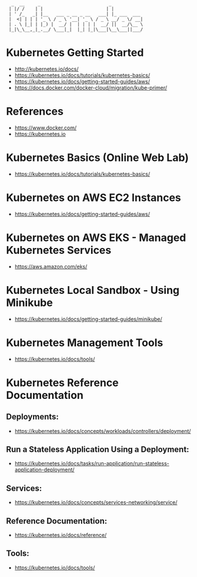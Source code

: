 

	  _  __     _                          _            
	 | |/ /    | |                        | |           
	 | ' /_   _| |__   ___ _ __ _ __   ___| |_ ___  ___ 
	 |  <| | | | '_ \ / _ \ '__| '_ \ / _ \ __/ _ \/ __|
	 | . \ |_| | |_) |  __/ |  | | | |  __/ ||  __/\__ \
	 |_|\_\__,_|_.__/ \___|_|  |_| |_|\___|\__\___||___/
	                                                    
                                                                                        
                                                    

# Kubernetes Getting Started

* http://kubernetes.io/docs/
* https://kubernetes.io/docs/tutorials/kubernetes-basics/
* https://kubernetes.io/docs/getting-started-guides/aws/
* https://docs.docker.com/docker-cloud/migration/kube-primer/


# References

* https://www.docker.com/
* https://kubernetes.io
                                                             

# Kubernetes Basics (Online Web Lab)

* https://kubernetes.io/docs/tutorials/kubernetes-basics/

# Kubernetes on AWS EC2 Instances

* https://kubernetes.io/docs/getting-started-guides/aws/ 

# Kubernetes on AWS EKS - Managed Kubernetes Services

* https://aws.amazon.com/eks/

# Kubernetes Local Sandbox - Using Minikube

* https://kubernetes.io/docs/getting-started-guides/minikube/

# Kubernetes Management Tools
	
* https://kubernetes.io/docs/tools/

# Kubernetes Reference Documentation

## Deployments:

* https://kubernetes.io/docs/concepts/workloads/controllers/deployment/

## Run a Stateless Application Using a Deployment:

* https://kubernetes.io/docs/tasks/run-application/run-stateless-application-deployment/

## Services:

* https://kubernetes.io/docs/concepts/services-networking/service/

## Reference Documentation:

* https://kubernetes.io/docs/reference/

## Tools:

* https://kubernetes.io/docs/tools/

